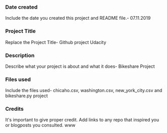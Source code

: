 ### Date created
Include the date you created this project and README file.- 07.11.2019

### Project Title
Replace the Project Title- Github project Udacity

### Description
Describe what your project is about and what it does- Bikeshare Project

### Files used
Include the files used- chicaho.csv, washington.csv, new_york_city.csv and bikeshare.py project

### Credits
It's important to give proper credit. Add links to any repo that inspired you or blogposts you consulted. www
